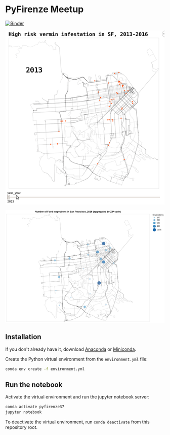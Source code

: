 # PyFirenze Meetup

[![Binder](https://mybinder.org/badge_logo.svg)](https://mybinder.org/v2/gh/jackdbd/python-firenze-meetup-2020-02-06/master)

![An animated GIF showing a map of food inspections in San Francisco in 2013-2016](https://raw.githubusercontent.com/jackdbd/python-firenze-meetup-2020-02-06/master/images/high-risk-vermin-infestation-sf.gif "High risk of vermin infestation in San Francisco, 2013-2016")

![A map of food inspections in San Francisco in 2016](https://raw.githubusercontent.com/jackdbd/python-firenze-meetup-2020-02-06/master/images/food-inspections-in-sf.png "Number of food inspections in San Francisco, 2016 (aggregated by ZIP code)")

## Installation

If you don't already have it, download [Anaconda](https://www.anaconda.com/distribution/) or [Miniconda](https://docs.conda.io/en/latest/miniconda.html).

Create the Python virtual environment from the `environment.yml` file:

```sh
conda env create -f environment.yml
```

## Run the notebook

Activate the virtual environment and run the jupyter notebook server:

```sh
conda activate pyfirenze37
jupyter notebook
```

To deactivate the virtual environment, run `conda deactivate` from this repository root.
